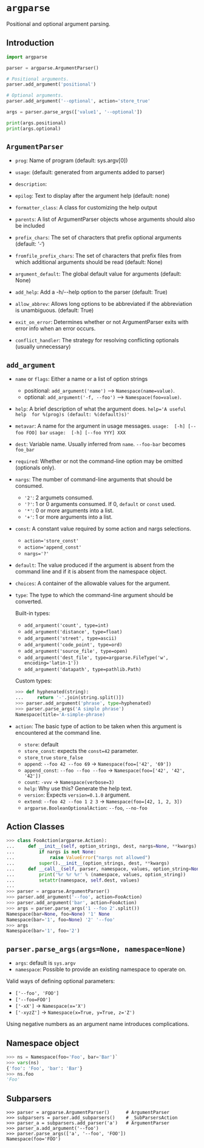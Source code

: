 # `argparse`

Positional and optional argument parsing.

## Introduction

```python
import argparse

parser = argparse.ArgumentParser()

# Positional arguments.
parser.add_argument('positional')

# Optional arguments.
parser.add_argument('--optional', action='store_true'

args = parser.parse_args(['value1', '--optional'])

print(args.positional)
print(args.optional)
```


## `ArgumentParser`

* `prog`: Name of program (default: sys.argv[0])
* `usage`: (default: generated from arguments added to parser)
* `description`:
* `epilog`: Text to display after the argument help (default: none)
* `formatter_class`: A class for customizing the help output

* `parents`: A list of ArgumentParser objects whose arguments should also be
  included

* `prefix_chars`: The set of characters that prefix optional arguments
  (default: ‘-‘)
* `fromfile_prefix_chars`: The set of characters that prefix files from which
  additional arguments should be read (default: None)

* `argument_default`: The global default value for arguments (default: None)

* `add_help`: Add a -h/--help option to the parser (default: True)
* `allow_abbrev`: Allows long options to be abbreviated if the abbreviation is
  unambiguous. (default: True)
* `exit_on_error`: Determines whether or not ArgumentParser exits with error
  info when an error occurs.
* `conflict_handler`: The strategy for resolving conflicting optionals (usually
  unnecessary)


## `add_argument`

* `name` or `flags`: Either a name or a list of option strings
  - positional: `add_argument('name')`    --> `Namespace(name=value)`.
  - optional: `add_argument('-f, --foo')` --> `Namespace(foo=value)`.
* `help`: A brief description of what the argument does.
    `help='A useful help  for %(prog)s (default: %(default)s)'`
* `metavar`: A name for the argument in usage messages.
  `usage:  [-h] [--foo FOO] bar`
  `usage:  [-h] [--foo YYY] XXX`

* `dest`: Variable name. Usually inferred from `name`. `--foo-bar` becomes
   `foo_bar`
* `required`: Whether or not the command-line option may be omitted (optionals
  only).
* `nargs`: The number of command-line arguments that should be consumed.
  - `'2'`: 2 argumets consumed.
  - `'?'`: 1 or 0 arguments consumed. If 0, `default` or `const` used.
  - `'*'`: 0 or more arguments into a list.
  - `'+'`: 1 or more arguments into a list.
* `const`: A constant value required by some action and nargs selections.
  - `action='store_const'`
  - `action='append_const'`
  - `nargs='?'`
* `default`: The value produced if the argument is absent from the command line
  and if it is absent from the namespace object.
* `choices`: A container of the allowable values for the argument.

* `type`: The type to which the command-line argument should be converted.

  Built-in types:
  - `add_argument('count', type=int)`
  - `add_argument('distance', type=float)`
  - `add_argument('street', type=ascii)`
  - `add_argument('code_point', type=ord)`
  - `add_argument('source_file', type=open)`
  - `add_argument('dest_file', type=argparse.FileType('w', encoding='latin-1'))`
  - `add_argument('datapath', type=pathlib.Path)`

  Custom types:
  ```python
  >>> def hyphenated(string):
  ...     return '-'.join(string.split()])
  >>> parser.add_argument('phrase', type=hyphenated)
  >>> parser.parse_args('A simple phrase')
  Namespace(title='A-simple-phrase)
  ```

* `action`: The basic type of action to be taken when this argument is
  encountered at the command line.
  - `store`: default
  - `store_const`: expects the `const=42` parameter.
  - `store_true` `store_false`
  - `append`: `--foo 42 --foo 69` -> `Namespace(foo=['42', '69'])`
  - `append_const`: `--foo --foo --foo` -> `Namespace(foo=['42', '42', '42'])`
  - `count`: `-vvv` -> `Namespace(verbose=3)`
  - `help`: Why use this? Generate the help text.
  - `version`: Expects `version=0.1.0` argument.
  - `extend`: `--foo 42 --foo 1 2 3` -> `Namespace(foo=[42, 1, 2, 3])`
  - `argparse.BooleanOptionalAction`: `--foo`, `--no-foo`


## Action Classes

```python
>>> class FooAction(argparse.Action):
...     def __init__(self, option_strings, dest, nargs=None, **kwargs):
...         if nargs is not None:
...             raise ValueError("nargs not allowed")
...         super().__init__(option_strings, dest, **kwargs)
...     def __call__(self, parser, namespace, values, option_string=None):
...         print('%r %r %r' % (namespace, values, option_string))
...         setattr(namespace, self.dest, values)
...
>>> parser = argparse.ArgumentParser()
>>> parser.add_argument('--foo', action=FooAction)
>>> parser.add_argument('bar', action=FooAction)
>>> args = parser.parse_args('1 --foo 2'.split())
Namespace(bar=None, foo=None) '1' None
Namespace(bar='1', foo=None) '2' '--foo'
>>> args
Namespace(bar='1', foo='2')
```

## `parser.parse_args(args=None, namespace=None)`

* `args`: default is `sys.argv`
* `namespace`: Possible to provide an existing namespace to operate on.

Valid ways of defining optional parameters:
* `['--foo', 'FOO']`
* `['--foo=FOO']`
* `['-xX']` -> `Namespace(x='X')`
* `['-xyzZ']` -> `Namespace(x=True, y=True, z='Z')`

Using negative numbers as an argument name introduces complications.


## Namespace object

```python
>>> ns = Namespace(foo='Foo', bar='Bar')`
>>> vars(ns)
{'foo': 'Foo', 'bar': 'Bar'}
>>> ns.foo
'Foo'
```

## Subparsers

```
>>> parser = argparse.ArgumentParser()      # ArgumentParser
>>> subparsers = parser.add_subparsers()    # _SubParsersAction
>>> parser_a = subparsers.add_parser('a')   # ArgumentParser
>>> parser_a.add_argument('--foo')
>>> parser.parse_args(['a', '--foo', 'FOO'])
Namespace(foo='FOO')
```

